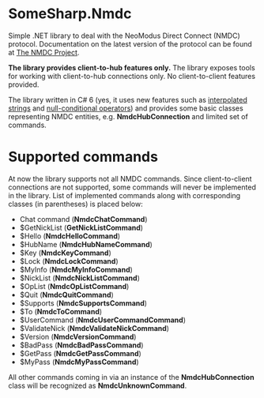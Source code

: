 # SomeSharp.Nmdc

Simple .NET library to deal with the NeoModus Direct Connect (NMDC) protocol. Documentation on the latest version of the protocol can be found at [The NMDC Project](http://nmdc.sourceforge.net/Versions/NMDC-1.3.html).

**The library provides client-to-hub features only.**
The library exposes tools for working with client-to-hub connections only. No client-to-client features provided.

The library written in C# 6 (yes, it uses new features such as [interpolated strings](https://msdn.microsoft.com/en-us/library/dn961160.aspx) and [null-conditional operators](https://msdn.microsoft.com/en-us/library/dn986595.aspx)) and provides some basic classes representing NMDC entities, e.g. **NmdcHubConnection** and limited set of commands.

# Supported commands

At now the library supports not all NMDC commands. Since client-to-client connections are not supported, some commands will never be implemented in the library. List of implemented commands along with corresponding classes (in parentheses) is placed below:

* Chat command (**NmdcChatCommand**)
* $GetNickList (**GetNickListCommand**)
* $Hello (**NmdcHelloCommand**)
* $HubName (**NmdcHubNameCommand**)
* $Key (**NmdcKeyCommand**)
* $Lock (**NmdcLockCommand**)
* $MyInfo (**NmdcMyInfoCommand**)
* $NickList (**NmdcNickListCommand**)
* $OpList (**NmdcOpListCommand**)
* $Quit (**NmdcQuitCommand**)
* $Supports (**NmdcSupportsCommand**)
* $To (**NmdcToCommand**)
* $UserCommand (**NmdcUserCommandCommand**)
* $ValidateNick (**NmdcValidateNickCommand**)
* $Version (**NmdcVersionCommand**)
* $BadPass (**NmdcBadPassCommand**)
* $GetPass (**NmdcGetPassCommand**)
* $MyPass (**NmdcMyPassCommand**)

All other commands coming in via an instance of the **NmdcHubConnection** class will be recognized as **NmdcUnknownCommand**.

